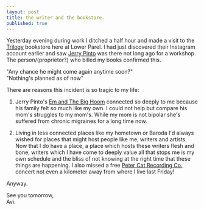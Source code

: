```yaml
---
layout: post
title: the writer and the bookstore.
published: true
---
```

Yesterday evening during work I ditched a half hour and made a visit to the [Trilogy](http://www.teltrilogy.com/ "Trilogy and The Eternal Library website") bookstore here at Lower Parel. I had just discovered their Instagram account earlier and saw [Jerry Pinto](https://scroll.in/article/838552/i-have-written-standing-up-in-buses-on-the-fourth-seat-of-a-mumbai-local-jerry-pinto "Scroll interview of Jerry Pinto") was there not long ago for a workshop. The person/(proprietor?) who billed my books confirmed this. 

"Any chance he might come again anytime soon?"  
"Nothing's planned as of now"

There are reasons this incident is so tragic to my life:

1. Jerry Pinto's [Em and The Big Hoom](https://www.theguardian.com/books/2014/may/03/em-and-the-big-hoom-jerry-pinto-family-life-bombay "Guardian article covering Jerry Pinto's Em and The Big Hoom") connected so deeply to me because his family felt so much like my own. I could not help but compare his mom's struggles to my mom's. While my mom is not bipolar she's suffered from chronic migraines for a long time now.

2. Living in less connected places like my hometown or Baroda I'd always wished for places that might host people like me, writers and artists. Now that I do have a place, a place which hosts these writers flesh and bone, writers which I have come to deeply value all that stops me is my own schedule and the bliss of not knowing at the right time that these things are happening. I also missed a free [Peter Cat Recording Co.](https://www.youtube.com/watch?v=S9jEQB53EAk "YouTube link to PCRC's I'm Home") concert not even a kilometer away from where I live last Friday!

Anyway.

See you tomorrow,  
Avi.
